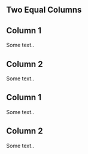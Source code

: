 Two Equal Columns
-----------------

Column 1
--------

Some text..

Column 2
--------

Some text..

Column 1
--------

Some text..

Column 2
--------

Some text..

